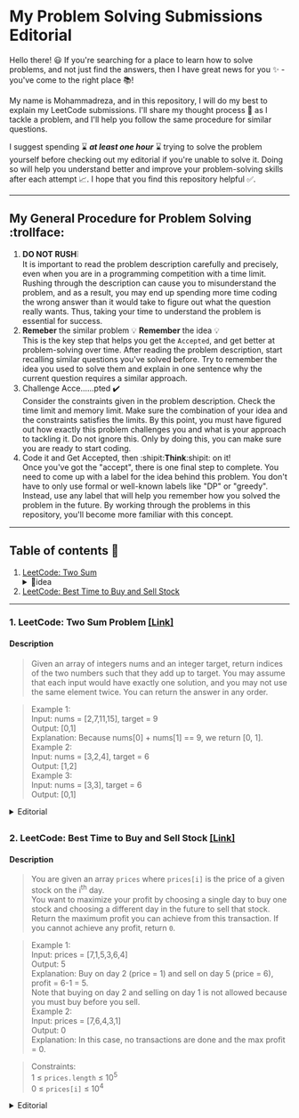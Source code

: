 # My Problem Solving Submissions Editorial #
Hello there! :smiley: If you're searching for a place to learn how to solve problems, and not just find the answers, then I have great news for you :sparkles: - you've come to the right place :books:! 

My name is Mohammadreza, and in this repository, I will do my best to explain my LeetCode submissions. I'll share my thought process :thought_balloon: as I tackle a problem, and I'll help you follow the same procedure for similar questions. 

I suggest spending :hourglass: ***at least one hour*** :hourglass: trying to solve the problem yourself before checking out my editorial if you're unable to solve it. Doing so will help you understand better and improve your problem-solving skills after each attempt :chart_with_upwards_trend:. I hope that you find this repository helpful :white_check_mark:.

***

## My General Procedure for Problem Solving :trollface: ##
1. **DO NOT RUSH**:grey_exclamation: <br> It is important to read the problem description carefully and precisely, even when you are in a programming competition with a time limit. Rushing through the description can cause you to misunderstand the problem, and as a result, you may end up spending more time coding the wrong answer than it would take to figure out what the question really wants. Thus, taking your time to understand the problem is essential for success.
2. **Remeber** the similar problem 💡 **Remember** the idea 💡 <br> This is the key step that helps you get the `Accepted`, and get better at problem-solving over time. After reading the problem description, start recalling similar questions you've solved before. Try to remember the idea you used to solve them and explain in one sentence why the current question requires a similar approach.
3. Challenge Acce......pted :heavy_check_mark: <br> Consider the constraints given in the problem description. Check the time limit and memory limit. Make sure the combination of your idea and the constraints satisfies the limits. By this point, you must have figured out how exactly this problem challenges you and what is your approach to tackling it. Do not ignore this. Only by doing this, you can make sure you are ready to start coding.
4. Code it and Get Accepted, then :shipit:**Think**:shipit: on it! <br> Once you've got the "accept", there is one final step to complete. You need to come up with a label for the idea behind this problem. You don't have to only use formal or well-known labels like "DP" or "greedy". Instead, use any label that will help you remember how you solved the problem in the future. By working through the problems in this repository, you'll become more familiar with this concept.
***


## Table of contents :page_facing_up:
1. [LeetCode: Two Sum](#twosum) <details> <summary>:dart:idea</summary>  Two Pointers, Sort </details>
2. [LeetCode: Best Time to Buy and Sell Stock](#besttimetobuyandsellstock)

***

### 1. LeetCode: Two Sum Problem [[Link]](https://leetcode.com/problems/two-sum/ "LeetCode Submission Link") <a name="twosum"></a>

#### Description

> Given an array of integers nums and an integer target, return indices of the two numbers such that they add up to target.
> You may assume that each input would have exactly one solution, and you may not use the same element twice.
> You can return the answer in any order.

> Example 1: <br> Input: nums = [2,7,11,15], target = 9 <br> Output: [0,1] <br> Explanation: Because nums[0] + nums[1] == 9, we return [0, 1]. <br> Example 2: <br> Input: nums = [3,2,4], target = 6 <br> Output: [1,2] <br> Example 3: <br> Input: nums = [3,3], target = 6 <br> Output: [0,1]

<details>
<summary>Editorial</summary>
<br>

</details>

##

### 2. LeetCode: Best Time to Buy and Sell Stock [[Link]](https://leetcode.com/problems/two-sum/](https://leetcode.com/problems/best-time-to-buy-and-sell-stock/) "LeetCode Submission Link") <a name="besttimetobuyandsellstock"></a>

#### Description

> You are given an array `prices` where `prices[i]` is the price of a given stock on the i<sup>th</sup> day.
<br> You want to maximize your profit by choosing a single day to buy one stock and choosing a different day in the future to sell that stock. <br> Return the maximum profit you can achieve from this transaction. If you cannot achieve any profit, return `0`.

> Example 1: <br> Input: prices = [7,1,5,3,6,4] <br> Output: 5 <br> Explanation: Buy on day 2 (price = 1) and sell on day 5 (price = 6), profit = 6-1 = 5. <br> Note that buying on day 2 and selling on day 1 is not allowed because you must buy before you sell. <br> Example 2: <br> Input: prices = [7,6,4,3,1] <br> Output: 0 <br> Explanation: In this case, no transactions are done and the max profit = 0.
 
> Constraints: <br> 1 $\le$ `prices.length` $\le$ 10<sup>5</sup> <br> 0 $\le$ `prices[i]` $\le$ 10<sup>4</sup> <br>

<details>
<summary>Editorial</summary>
<br>
This is how you dropdown.
</details>

##
